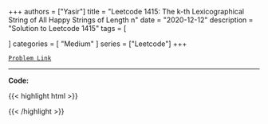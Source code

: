 
+++
authors = ["Yasir"]
title = "Leetcode 1415: The k-th Lexicographical String of All Happy Strings of Length n"
date = "2020-12-12"
description = "Solution to Leetcode 1415"
tags = [
    
]
categories = [
    "Medium"
]
series = ["Leetcode"]
+++



[`Problem Link`](https://leetcode.com/problems/the-k-th-lexicographical-string-of-all-happy-strings-of-length-n/description/)

---

**Code:**

{{< highlight html >}}

{{< /highlight >}}

